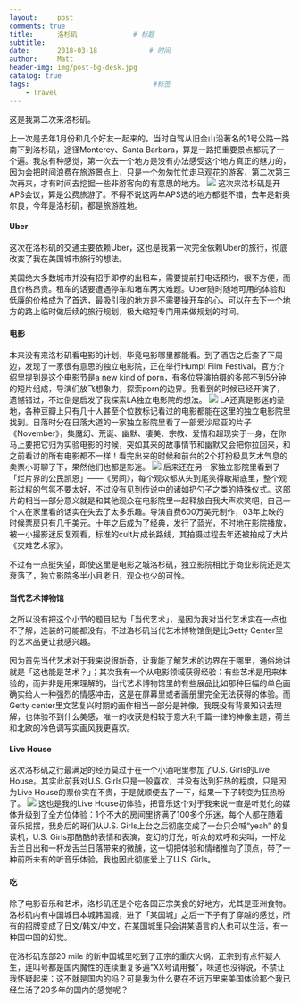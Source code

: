 ```yaml
---
layout:     post           
comments: true
title:      洛杉矶              # 标题 
subtitle:   
date:       2018-03-18             # 时间
author:     Matt                   
header-img: img/post-bg-desk.jpg    
catalog: true                      
tags:                               #标签
    - Travel
---
```


这是我第二次来洛杉矶。

上一次是去年1月份和几个好友一起来的，当时自驾从旧金山沿著名的1号公路一路南下到洛杉矶，途径Monterey、Santa Barbara，算是一路把重要景点都玩了一个遍。我总有种感觉，第一次去一个地方是没有办法感受这个地方真正的魅力的，因为会把时间浪费在旅游景点上，只是一个匆匆忙忙走马观花的游客，第二次第三次再来，才有时间去挖掘一些非游客向的有意思的地方。
![](p4cxmty15.bkt.clouddn.com/IMG_0586.jpg)
这次来洛杉矶是开APS会议，算是公费旅游了。不得不说这两年APS选的地方都挺不错，去年是新奥尔良，今年是洛杉矶，都是旅游胜地。

#### Uber
这次在洛杉矶的交通主要依赖Uber，这也是我第一次完全依赖Uber的旅行，彻底改变了我在美国城市旅行的想法。

美国绝大多数城市并没有招手即停的出租车，需要提前打电话预约，很不方便，而且价格昂贵。租车的话要遭遇停车和堵车两大难题。Uber随时随地可用的体验和低廉的价格成为了首选，最吸引我的地方是不需要操开车的心，可以在去下一个地方的路上临时做后续的旅行规划，极大缩短专门用来做规划的时间。

#### 电影
本来没有来洛杉矶看电影的计划，毕竟电影哪里都能看。到了酒店之后查了下周边，发现了一家很有意思的独立电影院，正在举行Hump! Film Festival，官方介绍里提到是这个电影节是a new kind of porn，有多位导演拍摄的多部不到5分钟的短片组成，导演们放飞想象力，探索porn的边界。我看到的时候已经开演了，遗憾错过，不过倒是启发了我探索LA独立电影院的想法。
![](http://p4cxmty15.bkt.clouddn.com/new-8477A73D-FF36-4D46-9D03-0A282EBA0B88.jpg)
LA还真是影迷的圣地，各种豆瓣上只有几十人甚至个位数标记看过的电影都能在这里的独立电影院里找到。日落时分在日落大道的一家独立影院里看了一部爱沙尼亚的片子《November》，集魔幻、荒诞、幽默、凄美、宗教、爱情和超现实于一身，在你马上要把它归为实验电影的时候，突如其来的故事情节和幽默又会把你拉回来，和之前看过的所有电影都不一样！看完出来的时候和前台的2个打扮极具艺术气息的卖票小哥聊了下，果然他们也都是影迷。
![](http://p4cxmty15.bkt.clouddn.com/new-IMG_0635.jpg)
后来还在另一家独立影院里看到了「烂片界的公民凯恩」——《房间》，每个观众都从头到尾笑得歇斯底里，整个观影过程的气氛不要太好，不过没有见到传说中的诸如扔勺子之类的特殊仪式。这部片的相当一部分意义就是和其他观众在电影院里一起释放自我大声欢笑吧，自己一个人在家里看的话实在失去了太多乐趣。导演自费600万美元制作，03年上映的时候票房只有几千美元。十年之后成为了经典，发行了蓝光，不时地在影院播放，被一小撮影迷反复观看，标准的cult片成长路线，其拍摄过程去年还被拍成了大片《灾难艺术家》。

不过有一点挺失望，即使这里是电影之城洛杉矶，独立影院相比于商业影院还是太衰落了，独立影院多半小且老旧，观众也少的可怜。

#### 当代艺术博物馆
之所以没有把这个小节的题目起为「当代艺术」，是因为我对当代艺术实在一点也不了解，连装的可能都没有。不过洛杉矶当代艺术博物馆倒是比Getty Center里的艺术品更让我感兴趣。

因为首先当代艺术对于我来说很新奇，让我能了解艺术的边界在于哪里，通俗地讲就是「这也能是艺术？」；其次我有一个从电影领域获得经验：有些艺术是用来体验的，而并非是用来理解的，当代艺术博物馆里的有些展品比如那种巨幅的单色画确实给人一种强烈的情感冲击，这是在屏幕里或者画册里完全无法获得的体验。而Getty center里文艺复兴时期的画作相当一部分是神像，我既没有背景知识去理解，也体验不到什么美感，唯一的收获是相较于意大利千篇一律的神像主题，荷兰和北欧的冷色调写实画风我更喜欢。

#### Live House
这次洛杉矶之行最满足的经历莫过于在一个小酒吧里参加了U.S. Girls的Live House。其实此前我对U.S. Girls只是一般喜欢，并没有达到狂热的程度，只是因为Live House的票价实在不贵，于是就顺便去了一下，结果一下子转变为狂热粉了。
![](http://p4cxmty15.bkt.clouddn.com/new-IMG_0678.jpg)
这也是我的Live House初体验，把音乐这个对于我来说一直是听觉化的媒体升级到了全方位体验：1个不大的房间里挤满了100多个乐迷，每个人都在随着音乐摇摆，我身后的哥们从U.S. Girls上台之后彻底变成了一台只会喊“yeah” 的复读机，U.S. Girls那酷酷的表情和表演，变幻的灯光，听众的欢呼和尖叫，一杯龙舌兰日出和一杯龙舌兰日落带来的微醺，这一切把体验和情绪推向了顶点，带了一种前所未有的听音乐体验，我也因此彻底爱上了U.S. Girls。

#### 吃
除了电影音乐和艺术，洛杉矶还是个吃各国正宗美食的好地方，尤其是亚洲食物。洛杉矶内有中国城日本城韩国城，进了「某国城」之后一下子有了穿越的感觉，所有的招牌变成了日文/韩文/中文，在某国城里只会讲某语言的人也可以生活，有一种国中国的幻觉。

在洛杉矶东部20 mile 的新中国城里吃到了正宗的重庆火锅，正宗到有点怀疑人生，连叫号都是国内魔性的连续重复多遍“XX号请用餐”，味道也没得说，不禁让我怀疑起来：这不就是国内的吗？可是我为什么要在不远万里来美国体验那个我已经生活了20多年的国内的感觉呢？




